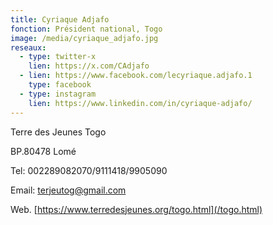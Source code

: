```yaml
---
title: Cyriaque Adjafo
fonction: Président national, Togo
image: /media/cyriaque_adjafo.jpg
reseaux:
  - type: twitter-x
    lien: https://x.com/CAdjafo
  - lien: https://www.facebook.com/lecyriaque.adjafo.1
    type: facebook
  - type: instagram
    lien: https://www.linkedin.com/in/cyriaque-adjafo/
---
```

Terre des Jeunes Togo

BP.80478 Lomé

Tel: 002289082070/9111418/9905090

Email: terjeutog@gmail.com

Web. [https://www.terredesjeunes.org/togo.html](/togo.html)
